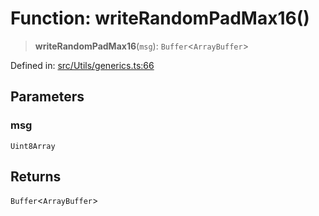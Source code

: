 # Function: writeRandomPadMax16()

> **writeRandomPadMax16**(`msg`): `Buffer`\<`ArrayBuffer`\>

Defined in: [src/Utils/generics.ts:66](https://github.com/Fokusdotid/bail/blob/8b525f9ebcc20cb9acd0f880b6ad58976e38b117/src/Utils/generics.ts#L66)

## Parameters

### msg

`Uint8Array`

## Returns

`Buffer`\<`ArrayBuffer`\>
